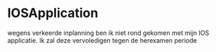 # IOSApplication

wegens verkeerde inplanning ben ik niet rond gekomen met mijn IOS applicatie.
Ik zal deze vervoledigen tegen de herexamen periode
